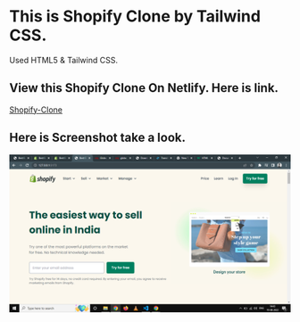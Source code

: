 # This is Shopify Clone by Tailwind CSS.

Used HTML5 & Tailwind CSS.

## View this Shopify Clone On Netlify. Here is link.

[Shopify-Clone](https://shopifyweb.netlify.app)

## Here is Screenshot take a look.

![Shopify](overview.png)
